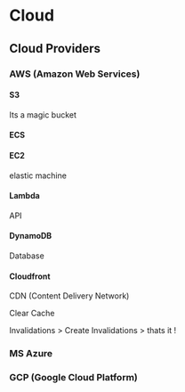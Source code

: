 # Cloud

## Cloud Providers

### AWS (Amazon Web Services)


#### S3
Its a magic bucket

#### ECS

#### EC2

elastic machine

#### Lambda
API

#### DynamoDB

Database

#### Cloudfront

CDN (Content Delivery Network)


Clear Cache

Invalidations > Create Invalidations > thats it !

### MS Azure

### GCP (Google Cloud Platform)